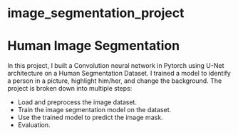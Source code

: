 # image_segmentation_project

# Human Image Segmentation
In this project, I built a Convolution neural network in Pytorch using U-Net architecture on a Human Segmentation Dataset. I trained a model to identify a person in a picture, highlight him/her, and change the background. 
The project is broken down into multiple steps:
- Load and preprocess the image dataset.
- Train the image segmentation model on the dataset.
- Use the trained model to predict the image mask.
- Evaluation.
